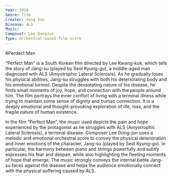 ```yaml
---
Year: 2019
Genre: film
Creater: Yong Soo
Disease: ALS
Music:
Camposet: Lee DongJun
Type: Orchestral-based film score
---
```


#Perdect Man

“Perfect Man” is a South Korean film directed by Lee Kwang-kuk, which tells the story of Jang-su (played by Seol Kyung-gu), a middle-aged man diagnosed with ALS (Amyotrophic Lateral Sclerosis). As he gradually loses his physical abilities, Jang-su struggles with both his deteriorating body and his emotional turmoil. Despite the devastating nature of his disease, he finds small moments of joy, hope, and connection with the people around him. The film portrays the inner conflict of living with a terminal illness while trying to maintain some sense of dignity and human connection. It is a deeply emotional and thought-provoking exploration of life, loss, and the fragile nature of human existence.

In the film “Perfect Man”, the music used depicts the pain and hope experienced by the protagonist as he struggles with ALS (Amyotrophic Lateral Sclerosis), a terminal disease. Composer Lee Dong-jun uses a melodic and emotional orchestral score to convey the physical deterioration and inner emotions of the character, Jang-su (played by Seol Kyung-gu). In particular, the harmony between piano and strings powerfully and subtly expresses his fear and despair, while also highlighting the fleeting moments of hope that emerge. The music strongly conveys the internal battle Jang-su faces against the disease and helps the audience emotionally connect with the physical suffering caused by ALS.
